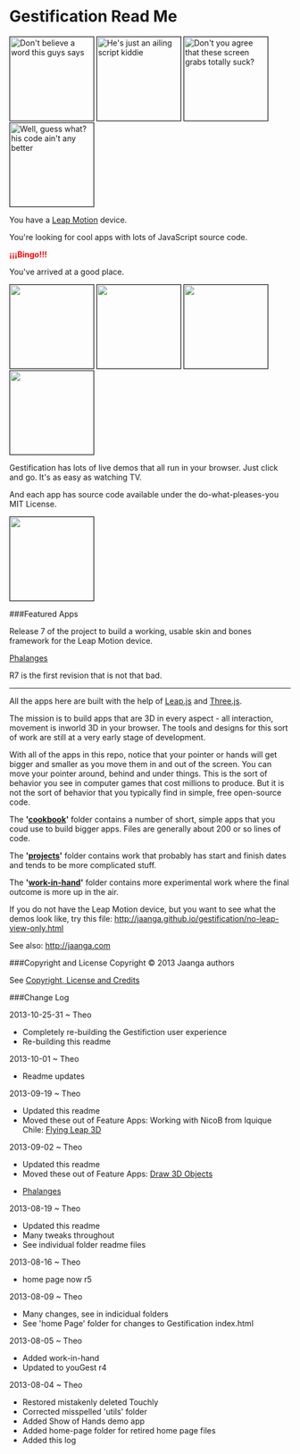 Gestification Read Me
=====================

<img border=1 title='Don&apos;t believe a word this guys says' src=http://jaanga.github.io/gestification/cookbook/jest-live/r1/jest-live-screen-grab-240x180.png width=150>
<img border=1 title='He&apos;s just an ailing script kiddie' src=http://jaanga.github.io/gestification/cookbook/jest-play/json/r1/jest-record-json-screen-grab-240x180.png width=150>
<img border=1 title='Don&apos;t you agree that these screen grabs totally suck?' src=http://jaanga.github.io/gestification/cookbook/phalanges/r7/phalanges-screen-grab-240x180.png width=150>
<img border=1 title='Well, guess what? his code ain&apos;t any better' src=http://jaanga.github.io/gestification/cookbook/draw-3d-objects/r1/draw-3d-objects-screen-grab-240x180.png width=150>

You have a [Leap Motion](http://leapmotion.com) device.  

You're looking for cool apps with lots of JavaScript source code.  

<b style="color:red">&iexcl;&iexcl;&iexcl;Bingo!!!</b>

You've arrived at a good place.  

<img border=1 src=http://jaanga.github.io/gestification/cookbook/yougest/r4/index-screen-grab-240x180.png width=150>
<img border=1 src=http://jaanga.github.io/gestification/cookbook/gesture-tally/r1/gesture-tally-screen-grab-240x180.png width=150>
<img border=1 src=http://jaanga.github.io/gestification/cookbook/pointing-or-not/r1/pointing-or-not-screen-grab-240x180.png width=150>
<img border=1 src=http://jaanga.github.io/gestification/cookbook/pitch-roll-yaw/r2/pitch-roll-yaw-screen-grab-240x180.png width=150>


<!--
JavaScript web-apps from Jaanga for the awesome [Leap Motion](http://leapmotion.com) device.
-->

Gestification has lots of live demos that all run in your browser. Just click and go. It's as easy as watching TV.

And each app has source code available under the do-what-pleases-you MIT License.

<img border=1  src=http://jaanga.github.io/gestification/cookbook/leap-direction-vs-normal/r2/leap-direction-vs-normal-screen-grab-240x180.png  width=150>


###Featured Apps

Release 7 of the project to build a working, usable skin and bones framework for the Leap Motion device.

[Phalanges](http://jaanga.github.io/gestification/cookbook/phalanges/r7/phalanges.html)

R7 is the first revision that is not that bad.

***

All the apps here are built with the help of [Leap.js](http://js.leapmotion.com/) and [Three.js](http://threejs.org).

The mission is to build apps that are 3D in every aspect - all interaction, movement is inworld 3D in your browser. 
The tools and designs for this sort of work are still at a very early stage of development.

With all of the apps in this repo, notice that your pointer or hands will get bigger and smaller as you move them in and out of the screen. You can move your pointer around, behind and under things. 
This is the sort of behavior you see in computer games that cost millions to produce. But it is not the sort of behavior that you typically find in simple, free open-source code.

The **'[cookbook](https://github.com/jaanga/gestification/tree/gh-pages/cookbook)'** folder contains a number of short, simple apps that you coud use to build bigger apps. Files are generally about 200 or so lines of code.

The **'[projects](https://github.com/jaanga/gestification/tree/gh-pages/projects)'** folder contains work that probably has start and finish dates and tends to be more complicated stuff.

The **'[work-in-hand](https://github.com/jaanga/gestification/tree/gh-pages/work-in-hand)'** folder contains more experimental work where the final outcome is more up in the air.

If you do not have the Leap Motion device, but you want to see what the demos look like, try this file: <http://jaanga.github.io/gestification/no-leap-view-only.html>

See also: <http://jaanga.com>






###Copyright and License
Copyright &copy; 2013 Jaanga authors

See [Copyright, License and Credits](https://github.com/jaanga/gestification/blob/gh-pages/copyright-license-credits.md)

###Change Log

2013-10-25-31 ~ Theo  

* Completely re-building the Gestifiction user experience
* Re-building this readme  

2013-10-01 ~ Theo  

* Readme updates  

2013-09-19 ~ Theo  

* Updated this readme
* Moved these out of Feature Apps: Working with NicoB from Iquique Chile: [Flying Leap 3D](https://github.com/jaanga/gestification/tree/gh-pages/projects/flying-leap-3d)

2013-09-02 ~ Theo  

* Updated this readme
* Moved these out of Feature Apps: [Draw 3D Objects](http://jaanga.github.io/gestification/cookbook/draw-3d-objects/r1/draw-3d-objects.html)
- [Phalanges](http://jaanga.github.io/gestification/work-in-hand/phalanges/r3/phalanges.html)

2013-08-19 ~ Theo  

* Updated this readme
* Many tweaks throughout
* See individual folder readme files

2013-08-16 ~ Theo  

* home page now r5

2013-08-09 ~ Theo  

* Many changes, see in indicidual folders
* See 'home Page' folder for changes to Gestification index.html

2013-08-05 ~ Theo  

* Added work-in-hand
* Updated to youGest r4

2013-08-04 ~ Theo  

* Restored mistakenly deleted Touchly
* Corrected misspelled 'utils' folder
* Added Show of Hands demo app
* Added home-page folder for retired home page files 
* Added this log

